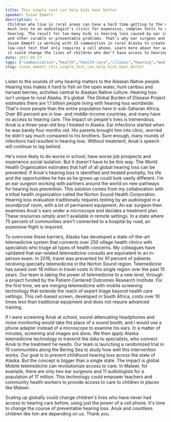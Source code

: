 ```yaml
---
title: This simple test can help kids hear better
speaker: Susan Emmett
description: >-
 Children who live in rural areas can have a hard time getting to the doctor --
 much less to an audiologist's clinic for expensive, complex tests to check their
 hearing. The result for too many kids is hearing loss caused by ear infections
 and other curable or preventable problems. That's why ear surgeon and TED Fellow
 Susan Emmett is working with 15 communities in rural Alaska to create a simple,
 low-cost test that only requires a cell phone. Learn more about her work and how
 it could change the lives of children who don't have access to hearing care.
date: 2017-08-27
tags: ["communication","health","health-care","illness","hearing","medical-research","medicine","public-health","ted-fellows","science","society","technology"]
slug: susan_emmett_this_simple_test_can_help_kids_hear_better
---
```


Listen to the sounds of why hearing matters to the Alaskan Native people. Hearing loss
makes it hard to fish on the open water, hunt caribou and harvest berries, activities
central to Alaskan Native culture. Hearing loss isn't unique to rural Alaska. It's global.
The Global Burden of Disease Project estimates there are 1.1 billion people living with
hearing loss worldwide. That's more people than the entire population here in sub-Saharan
Africa. Over 80 percent are in low- and middle-income countries, and many have no access
to hearing care. The impact on people's lives is tremendous. Anuk is a three-year-old boy I
treated in Alaska. Ear infections started when he was barely four months old. His parents
brought him into clinic, worried he didn't say much compared to his brothers. Sure enough,
many rounds of infections had resulted in hearing loss. Without treatment, Anuk's speech
will continue to lag behind.

He's more likely to do worse in school, have worse job prospects and experience social
isolation. But it doesn't have to be this way. The World Health Organization estimates that
half of all global hearing loss can be prevented. If Anuk's hearing loss is identified and
treated promptly, his life and the opportunities he has as he grows up could look vastly
different. I'm an ear surgeon working with partners around the world on new pathways for
hearing loss prevention. This solution comes from my collaboration with a tribal health
organization called the Norton Sound Health Corporation. Hearing loss evaluation
traditionally requires testing by an audiologist in a soundproof room, with a lot of
permanent equipment. An ear surgeon then examines Anuk's ears under a microscope and
decides a treatment plan. These resources simply aren't available in remote settings. In a
state where 75 percent of communities aren't connected to a hospital by road, an expensive
flight is required.

To overcome these barriers, Alaska has developed a state-of-the-art telemedicine system
that connects over 250 village health clinics with specialists who triage all types of
health concerns. My colleagues have validated that ear-related telemedicine consults are
equivalent to an in-person exam. In 2016, travel was prevented for 91 percent of patients
receiving specialty telemedicine in the Norton Sound region. Telemedicine has saved over
18 million in travel costs in this single region over the past 15 years. Our team is taking
the power of telemedicine to a new level, through a project funded by the Patient-Centered
Outcomes Research Institute. For the first time, we are merging telemedicine with mobile
screening technology that extends the reach of expert triage beyond health care settings.
This cell-based screen, developed in South Africa, costs over 10 times less than
traditional equipment and does not require advanced training.

If I were screening Anuk at school, sound-attenuating headphones and noise monitoring
would take the place of a sound booth, and I would use a phone adapter instead of a
microscope to examine his ears. In a matter of minutes, screening and images are done. We
then apply Alaska telemedicine technology to transmit the data to specialists, who connect
Anuk to the treatment he needs. Our team is launching a randomized trial in 15 communities
along the Bering Sea to study how well this intervention works. Our goal is to prevent
childhood hearing loss across the state of Alaska. But the concept is bigger than a single
state. The impact is global. Mobile telemedicine can revolutionize access to care. In
Malawi, for example, there are only two ear surgeons and 11 audiologists for a population
of 17 million. This technology could empower teachers and community health workers to
provide access to care to children in places like Malawi.

Scaling up globally could change children's lives who have never had access to hearing
care before, using just the power of a cell phone. It's time to change the course of
preventable hearing loss. Anuk and countless children like him are depending on us. Thank
you.

<!--
ad_duration=3.33
comment_count=8
event="TEDGlobal 2017"
external_start_time=0
has_talk_citation=1
intro_duration=11.82
is_subtitle_required="False"
is_talk_featured="True"
language="en"
language_swap="False"
native_language="en"
number_of_related_talks=6
number_of_speakers=1
number_of_subtitled_videos=23
number_of_tags=12
number_of_talk_download_languages=24
number_of_talk_more_resources=1
number_of_talk_recommendations=0
number_of_talks_take_actions=2
post_ad_duration=0.83
published_timestamp="2018-05-29 14:59:44"
recording_date="2017-08-27"
speaker_description="Ear surgeon"
speaker_is_published=1
speaker_name="Susan Emmett"
talk_name="This simple test can help kids hear better"
talks_tags=["communication","health","health-care","illness","hearing","medical-research","medicine","public-health","ted-fellows","science","society","technology"]
url_audio="https://download.ted.com/talks/SusanEmmett_2017G.mp3?apikey=acme-roadrunner"
url_photo_speaker="https://pe.tedcdn.com/images/ted/417a56dcb74c3e07f385dbf6b737995ba5bac726_254x191.jpg"
url_photo_talk="https://s3.amazonaws.com/talkstar-photos/uploads/9edb6c25-6ae8-4194-a61a-5a2ae597b38d/SusanEmmett_2017G-embed.jpg"
url_webpage="https://www.ted.com/talks/susan_emmett_this_simple_test_can_help_kids_hear_better"
video_type_name="TED Stage Talk"
-->